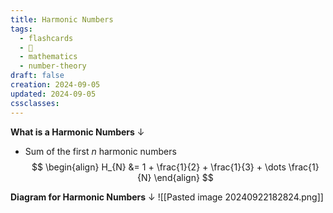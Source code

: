 ```yaml
---
title: Harmonic Numbers
tags:
  - flashcards
  - 🌱
  - mathematics
  - number-theory
draft: false
creation: 2024-09-05
updated: 2024-09-05
cssclasses: 
---
```



**What is a Harmonic Numbers**
↓
- Sum of the first $n$ harmonic numbers
$$
\begin{align}
H_{N} &= 1 + \frac{1}{2} + \frac{1}{3} + \dots \frac{1}{N}
\end{align}
$$
<!--SR:!2024-12-13,4,270-->

**Diagram for Harmonic Numbers**
↓
![[Pasted image 20240922182824.png]]
<!--SR:!2024-12-13,4,270-->